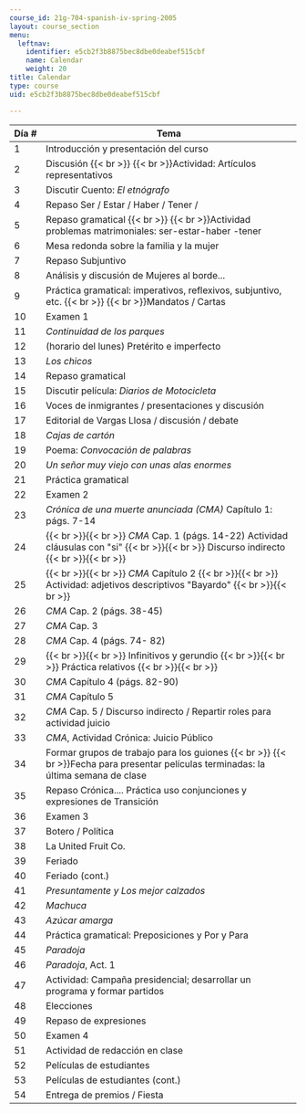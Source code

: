 ```yaml
---
course_id: 21g-704-spanish-iv-spring-2005
layout: course_section
menu:
  leftnav:
    identifier: e5cb2f3b8875bec8dbe0deabef515cbf
    name: Calendar
    weight: 20
title: Calendar
type: course
uid: e5cb2f3b8875bec8dbe0deabef515cbf

---
```


| Día # | Tema |
| --- | --- |
| 1 | Introducción y presentación del curso |
| 2 | Discusión  {{< br >}}  {{< br >}}Actividad: Artículos representativos |
| 3 | Discutir Cuento: _El etnógrafo_ |
| 4 | Repaso Ser / Estar / Haber / Tener / |
| 5 | Repaso gramatical  {{< br >}}  {{< br >}}Actividad problemas matrimoniales: ser-estar-haber -tener |
| 6 | Mesa redonda sobre la familia y la mujer |
| 7 | Repaso Subjuntivo |
| 8 | Análisis y discusión de Mujeres al borde... |
| 9 | Práctica gramatical: imperativos, reflexivos, subjuntivo, etc.  {{< br >}}  {{< br >}}Mandatos / Cartas |
| 10 | Examen 1 |
| 11 | _Continuidad de los parques_ |
| 12 | (horario del lunes) Pretérito e imperfecto |
| 13 | _Los chicos_ |
| 14 | Repaso gramatical |
| 15 | Discutir película: _Diarios de Motocicleta_ |
| 16 | Voces de inmigrantes / presentaciones y discusión |
| 17 | Editorial de Vargas Llosa / discusión / debate |
| 18 | _Cajas de cartón_ |
| 19 | Poema: _Convocación de palabras_ |
| 20 | _Un señor muy viejo con unas alas enormes_ |
| 21 | Práctica gramatical |
| 22 | Examen 2 |
| 23 | _Crónica de una muerte anunciada (CMA)_ Capítulo 1: págs. 7-14 |
| 24 |  {{< br >}}{{< br >}} _CMA_ Cap. 1 (págs. 14-22) Actividad cláusulas con "si" {{< br >}}{{< br >}} Discurso indirecto {{< br >}}{{< br >}}  |
| 25 |  {{< br >}}{{< br >}} _CMA_ Capítulo 2 {{< br >}}{{< br >}} Actividad: adjetivos descriptivos "Bayardo" {{< br >}}{{< br >}}  |
| 26 | _CMA_ Cap. 2 (págs. 38-45) |
| 27 | _CMA_ Cap. 3 |
| 28 | _CMA_ Cap. 4 (págs. 74- 82) |
| 29 |  {{< br >}}{{< br >}} Infinitivos y gerundio {{< br >}}{{< br >}} Práctica relativos {{< br >}}{{< br >}}  |
| 30 | _CMA_ Capítulo 4 (págs. 82-90) |
| 31 | _CMA_ Capítulo 5 |
| 32 | _CMA_ Cap. 5 / Discurso indirecto / Repartir roles para actividad juicio |
| 33 | _CMA_, Actividad Crónica: Juicio Público |
| 34 | Formar grupos de trabajo para los guiones  {{< br >}}  {{< br >}}Fecha para presentar películas terminadas: la última semana de clase |
| 35 | Repaso Crónica.... Práctica uso conjunciones y expresiones de Transición |
| 36 | Examen 3 |
| 37 | Botero / Política |
| 38 | La United Fruit Co. |
| 39 | Feriado |
| 40 | Feriado (cont.) |
| 41 | _Presuntamente y Los mejor calzados_ |
| 42 | _Machuca_ |
| 43 | _Azúcar amarga_ |
| 44 | Práctica gramatical: Preposiciones y Por y Para |
| 45 | _Paradoja_ |
| 46 | _Paradoja_, Act. 1 |
| 47 | Actividad: Campaña presidencial; desarrollar un programa y formar partidos |
| 48 | Elecciones |
| 49 | Repaso de expresiones |
| 50 | Examen 4 |
| 51 | Actividad de redacción en clase |
| 52 | Películas de estudiantes |
| 53 | Películas de estudiantes (cont.) |
| 54 | Entrega de premios / Fiesta